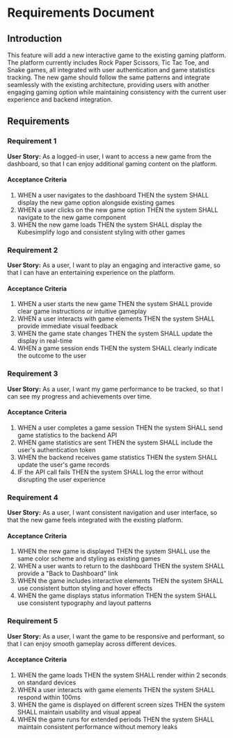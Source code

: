 # Requirements Document

## Introduction

This feature will add a new interactive game to the existing gaming platform. The platform currently includes Rock Paper Scissors, Tic Tac Toe, and Snake games, all integrated with user authentication and game statistics tracking. The new game should follow the same patterns and integrate seamlessly with the existing architecture, providing users with another engaging gaming option while maintaining consistency with the current user experience and backend integration.

## Requirements

### Requirement 1

**User Story:** As a logged-in user, I want to access a new game from the dashboard, so that I can enjoy additional gaming content on the platform.

#### Acceptance Criteria

1. WHEN a user navigates to the dashboard THEN the system SHALL display the new game option alongside existing games
2. WHEN a user clicks on the new game option THEN the system SHALL navigate to the new game component
3. WHEN the new game loads THEN the system SHALL display the Kubesimplify logo and consistent styling with other games

### Requirement 2

**User Story:** As a user, I want to play an engaging and interactive game, so that I can have an entertaining experience on the platform.

#### Acceptance Criteria

1. WHEN a user starts the new game THEN the system SHALL provide clear game instructions or intuitive gameplay
2. WHEN a user interacts with game elements THEN the system SHALL provide immediate visual feedback
3. WHEN the game state changes THEN the system SHALL update the display in real-time
4. WHEN a game session ends THEN the system SHALL clearly indicate the outcome to the user

### Requirement 3

**User Story:** As a user, I want my game performance to be tracked, so that I can see my progress and achievements over time.

#### Acceptance Criteria

1. WHEN a user completes a game session THEN the system SHALL send game statistics to the backend API
2. WHEN game statistics are sent THEN the system SHALL include the user's authentication token
3. WHEN the backend receives game statistics THEN the system SHALL update the user's game records
4. IF the API call fails THEN the system SHALL log the error without disrupting the user experience

### Requirement 4

**User Story:** As a user, I want consistent navigation and user interface, so that the new game feels integrated with the existing platform.

#### Acceptance Criteria

1. WHEN the new game is displayed THEN the system SHALL use the same color scheme and styling as existing games
2. WHEN a user wants to return to the dashboard THEN the system SHALL provide a "Back to Dashboard" link
3. WHEN the game includes interactive elements THEN the system SHALL use consistent button styling and hover effects
4. WHEN the game displays status information THEN the system SHALL use consistent typography and layout patterns

### Requirement 5

**User Story:** As a user, I want the game to be responsive and performant, so that I can enjoy smooth gameplay across different devices.

#### Acceptance Criteria

1. WHEN the game loads THEN the system SHALL render within 2 seconds on standard devices
2. WHEN a user interacts with game elements THEN the system SHALL respond within 100ms
3. WHEN the game is displayed on different screen sizes THEN the system SHALL maintain usability and visual appeal
4. WHEN the game runs for extended periods THEN the system SHALL maintain consistent performance without memory leaks